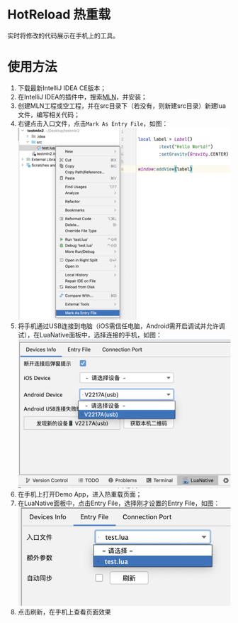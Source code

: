 # HotReload 热重载

实时将修改的代码展示在手机上的工具。

# 使用方法

1. 下载最新IntelliJ IDEA CE版本；
2. 在IntelliJ IDEA的插件中，搜索[MLN](https://plugins.jetbrains.com/plugin/18662-mln-hot-reload)，并安装；
3. 创建MLN工程或空工程，并在src目录下（若没有，则新建src目录）新建lua文件，编写相关代码；
4. 右键点击入口文件，点击`Mark As Entry File`，如图：![HotReload1](./hotreload1.png)
5. 将手机通过USB连接到电脑（iOS需信任电脑，Android需开启调试并允许调试），在LuaNative面板中，选择连接的手机，如图：![HotReload2](./hotreload2.png)
6. 在手机上打开Demo App，进入热重载页面；
7. 在LuaNative面板中，点击Entry File，选择刚才设置的Entry File，如图：![HotReload3](./hotreload3.png)
8. 点击刷新，在手机上查看页面效果